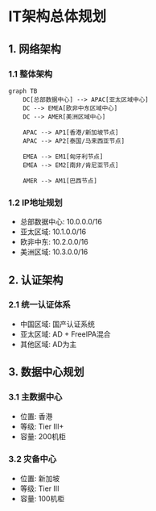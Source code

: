 # IT架构总体规划

## 1. 网络架构

### 1.1 整体架构
```mermaid
graph TB
    DC[总部数据中心] --> APAC[亚太区域中心]
    DC --> EMEA[欧非中东区域中心]
    DC --> AMER[美洲区域中心]
    
    APAC --> AP1[香港/新加坡节点]
    APAC --> AP2[泰国/马来西亚节点]
    
    EMEA --> EM1[匈牙利节点]
    EMEA --> EM2[南非/肯尼亚节点]
    
    AMER --> AM1[巴西节点]
```

### 1.2 IP地址规划
- 总部数据中心: 10.0.0.0/16
- 亚太区域: 10.1.0.0/16 
- 欧非中东: 10.2.0.0/16
- 美洲区域: 10.3.0.0/16

## 2. 认证架构

### 2.1 统一认证体系
- 中国区域: 国产认证系统
- 亚太区域: AD + FreeIPA混合
- 其他区域: AD为主

## 3. 数据中心规划

### 3.1 主数据中心
- 位置: 香港
- 等级: Tier III+
- 容量: 200机柜

### 3.2 灾备中心
- 位置: 新加坡
- 等级: Tier III
- 容量: 100机柜